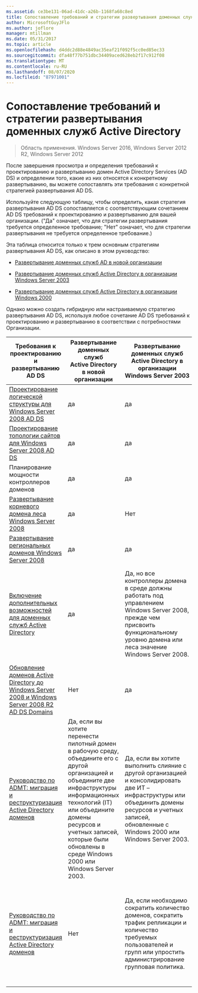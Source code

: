 ```yaml
---
ms.assetid: ce3be131-06ad-41dc-a26b-1168fa68c8ed
title: Сопоставление требований и стратегии развертывания доменных служб Active Directory
author: MicrosoftGuyJFlo
ms.author: joflore
manager: mtillman
ms.date: 05/31/2017
ms.topic: article
ms.openlocfilehash: d4ddc2d88e4849ac35eaf21f092f5cc0ed85ec33
ms.sourcegitcommit: dfa48f77b751dbc34409aced628eb2f17c912f08
ms.translationtype: MT
ms.contentlocale: ru-RU
ms.lasthandoff: 08/07/2020
ms.locfileid: "87971001"
---
```

# <a name="mapping-your-requirements-to-an-ad-ds-deployment-strategy"></a>Сопоставление требований и стратегии развертывания доменных служб Active Directory

> Область применения. Windows Server 2016, Windows Server 2012 R2, Windows Server 2012

После завершения просмотра и определения требований к проектированию и развертыванию домен Active Directory Services (AD DS) и определении того, какие из них относятся к конкретному развертыванию, вы можете сопоставлять эти требования с конкретной стратегией развертывания AD DS.

Используйте следующую таблицу, чтобы определить, какая стратегия развертывания AD DS сопоставляется с соответствующим сочетанием AD DS требований к проектированию и развертыванию для вашей организации. ("Да" означает, что для стратегии развертывания требуется определенное требование; "Нет" означает, что для стратегии развертывания не требуется определенное требование.)

Эта таблица относится только к трем основным стратегиям развертывания AD DS, как описано в этом руководство:

-   [Развертывание доменных служб AD в новой организации](../../ad-ds/plan/Deploying-AD-DS-in-a-New-Organization.md)

-   [Развертывание доменных служб Active Directory в организации Windows Server 2003](../../ad-ds/plan/Deploying-AD-DS-in-a-Windows-Server-2003-Organization.md)

-   [Развертывание доменных служб Active Directory в организации Windows 2000](../../ad-ds/plan/Deploying-AD-DS-in-a-Windows-2000-Organization.md)

Однако можно создать гибридную или настраиваемую стратегию развертывания AD DS, используя любое сочетание AD DS требований к проектированию и развертыванию в соответствии с потребностями Организации.

| Требования к проектированию и развертыванию AD DS | Развертывание доменных служб Active Directory в новой организации | Развертывание доменных служб Active Directory в организации Windows Server 2003 | Развертывание доменных служб Active Directory в организации Windows 2000 |
| ---------------------------------------- | ------------------------------------- | ----------------------------------------------------- |----------------------------------------------- |
| [Проектирование логической структуры для Windows Server 2008 AD DS](/previous-versions/windows/it-pro/windows-server-2008-r2-and-2008/cc770806(v=ws.10)) | да | да | да |
| [Проектирование топологии сайтов для Windows Server 2008 AD DS](Designing-the-Site-Topology.md) | да | да | да |
| Планирование мощности контроллеров доменов | да | да | да |
| [Развертывание корневого домена леса Windows Server 2008](/previous-versions/windows/it-pro/windows-server-2008-r2-and-2008/cc731174(v=ws.10)) | да | Нет | Нет |
| [Развертывание региональных доменов Windows Server 2008](/previous-versions/windows/it-pro/windows-server-2008-r2-and-2008/cc755118(v=ws.10)) | да | да | да |
| [Включение дополнительных возможностей для доменных служб Active Directory](../../ad-ds/plan/Enabling-Advanced-Features-for-AD-DS.md) | да |Да, но все контроллеры домена в среде должны работать под управлением Windows Server 2008, прежде чем присвоить функциональному уровню домена или леса значение Windows Server 2008. | Да, но все контроллеры домена в среде должны работать под управлением Windows Server 2008, прежде чем присвоить функциональному уровню домена или леса значение Windows Server 2008. |
| [Обновление доменов Active Directory до Windows Server 2008 и Windows Server 2008 R2 AD DS Domains](/previous-versions/windows/it-pro/windows-server-2008-r2-and-2008/cc731188(v=ws.10)) | Нет | да | да |
| [Руководство по ADMT: миграция и реструктуризация Active Directory доменов](/previous-versions/windows/it-pro/windows-server-2008-r2-and-2008/cc974332(v=ws.10)) | Да, если вы хотите перенести пилотный домен в рабочую среду, объедините его с другой организацией и объедините две инфраструктуры информационных технологий (IT) или объедините домены ресурсов и учетных записей, которые были обновлены в среде Windows 2000 или Windows Server 2003. | Да, если вы хотите выполнить слияние с другой организацией и консолидировать две ИТ – инфраструктуры или объединить домены ресурсов и учетных записей, обновленные с Windows 2000 или Windows Server 2003. | Да, если вы хотите выполнить слияние с другой организацией и консолидировать две ИТ – инфраструктуры или объединить домены ресурсов и учетных записей, обновленные с Windows 2000 или Windows Server 2003. |
| [Руководство по ADMT: миграция и реструктуризация Active Directory доменов](/previous-versions/windows/it-pro/windows-server-2008-r2-and-2008/cc974332(v=ws.10)) | Нет | Да, если необходимо сократить количество доменов, сократить трафик репликации и количество требуемых пользователей и групп или упростить администрирование групповая политика. | Да, если необходимо сократить количество доменов, сократить трафик репликации и количество требуемых пользователей и групп или упростить администрирование групповая политика. |

